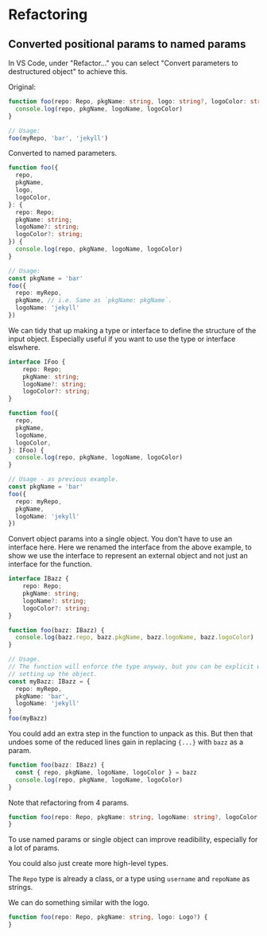 # Refactoring


## Converted positional params to named params

In VS Code, under "Refactor..." you can select "Convert parameters to destructured object" to achieve this.

Original:

```typescript
function foo(repo: Repo, pkgName: string, logo: string?, logoColor: string?) {
  console.log(repo, pkgName, logoName, logoColor)
}

// Usage:
foo(myRepo, 'bar', 'jekyll')
```

Converted to named parameters.

```typescript
function foo({
  repo,
  pkgName,
  logo,
  logoColor,
}: {
  repo: Repo;
  pkgName: string;
  logoName?: string;
  logoColor?: string;
}) {
  console.log(repo, pkgName, logoName, logoColor)
}

// Usage:
const pkgName = 'bar'
foo({
  repo: myRepo, 
  pkgName, // i.e. Same as `pkgName: pkgName`.
  logoName: 'jekyll'
})
```

We can tidy that up making a type or interface to define the structure of the input object. Especially useful if you want to use the type or interface elswhere.

```typescript
interface IFoo {
    repo: Repo;
    pkgName: string;
    logoName?: string;
    logoColor?: string;
}

function foo({
  repo,
  pkgName,
  logoName,
  logoColor,
}: IFoo) {
  console.log(repo, pkgName, logoName, logoColor)
}

// Usage - as previous example.
const pkgName = 'bar'
foo({
  repo: myRepo, 
  pkgName, 
  logoName: 'jekyll'
})
```

Convert object params into a single object. You don't have to use an interface here. Here we renamed the interface from the above example, to show we use the interface to represent an external object and not just an interface for the function.

```typescript
interface IBazz {
    repo: Repo;
    pkgName: string;
    logoName?: string;
    logoColor?: string;
}

function foo(bazz: IBazz) {
  console.log(bazz.repo, bazz.pkgName, bazz.logoName, bazz.logoColor)
}

// Usage.
// The function will enforce the type anyway, but you can be explicit when
// setting up the object.
const myBazz: IBazz = {
  repo: myRepo, 
  pkgName: 'bar', 
  logoName: 'jekyll'
}
foo(myBazz)
```

You could add an extra step in the function to unpack as this. But then that undoes some of the reduced lines gain in replacing `{...}` with `bazz` as a param.

```typescript
function foo(bazz: IBazz) {
  const { repo, pkgName, logoName, logoColor } = bazz
  console.log(repo, pkgName, logoName, logoColor)
}
```

Note that refactoring from 4 params.

```typescript
function foo(repo: Repo, pkgName: string, logoName: string?, logoColor: string?) {
}
```

To use named params or single object can improve readibility, especially for a lot of params.

You could also just create more high-level types. 

The `Repo` type is already a class, or a type using `username` and `repoName` as strings.

We can do something similar with the logo.

```typescript
function foo(repo: Repo, pkgName: string, logo: Logo?) {
}
```
